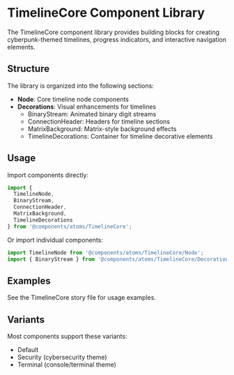 # TimelineCore Component Library

The TimelineCore component library provides building blocks for creating cyberpunk-themed timelines, progress indicators, and interactive navigation elements.

## Structure

The library is organized into the following sections:

- **Node**: Core timeline node components
- **Decorations**: Visual enhancements for timelines
  - BinaryStream: Animated binary digit streams
  - ConnectionHeader: Headers for timeline sections
  - MatrixBackground: Matrix-style background effects
  - TimelineDecorations: Container for timeline decorative elements

## Usage

Import components directly:

```jsx
import { 
  TimelineNode, 
  BinaryStream, 
  ConnectionHeader,
  MatrixBackground,
  TimelineDecorations 
} from '@components/atoms/TimelineCore';
```

Or import individual components:

```jsx
import TimelineNode from '@components/atoms/TimelineCore/Node';
import { BinaryStream } from '@components/atoms/TimelineCore/Decorations';
```

## Examples

See the TimelineCore story file for usage examples.

## Variants

Most components support these variants:
- Default
- Security (cybersecurity theme)
- Terminal (console/terminal theme) 